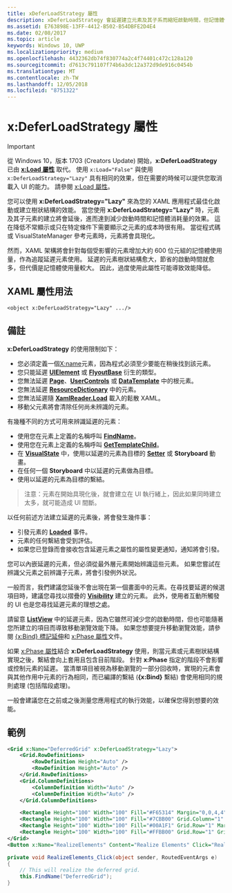 ```yaml
---
title: xDeferLoadStrategy 屬性
description: xDeferLoadStrategy 會延遲建立元素及其子系而縮短啟動時間，但記憶體使用量會略為增加。每個受影響的元素會增加約 600 個位元組的記憶體使用量。
ms.assetid: E763898E-13FF-4412-B502-B54DBFE2D4E4
ms.date: 02/08/2017
ms.topic: article
keywords: Windows 10, UWP
ms.localizationpriority: medium
ms.openlocfilehash: 4432362db74f830774a2c4f74401c472c128a120
ms.sourcegitcommit: d7613c791107f74b6a3dc12a372d9de916c0454b
ms.translationtype: MT
ms.contentlocale: zh-TW
ms.lasthandoff: 12/05/2018
ms.locfileid: "8751322"
---
```

# <a name="xdeferloadstrategy-attribute"></a>x:DeferLoadStrategy 屬性

> [!IMPORTANT]
> 從 Windows 10，版本 1703 (Creators Update) 開始，**x:DeferLoadStrategy** 已由 [**x:Load 屬性**](x-load-attribute.md) 取代。 使用 `x:Load="False"` 與使用 `x:DeferLoadStrategy="Lazy"` 具有相同的效果，但在需要的時候可以提供您取消載入 UI 的能力。 請參閱 [x:Load 屬性](x-load-attribute.md)。

您可以使用 **x:DeferLoadStrategy="Lazy"** 來為您的 XAML 應用程式最佳化啟動或建立樹狀結構的效能。 當您使用 **x:DeferLoadStrategy="Lazy"** 時，元素及其子元素的建立將會延後，進而達到減少啟動時間和記憶體消耗量的效果。 這在降低不常顯示或只在特定條件下需要顯示之元素的成本時很有用。 當從程式碼或 VisualStateManager 參考元素時，元素將會具現化。

然而，XAML 架構將會針對每個受影響的元素增加大約 600 位元組的記憶體使用量，作為追蹤延遲元素使用。 延遲的元素樹狀結構愈大，節省的啟動時間就愈多，但代價是記憶體使用量較大。 因此，過度使用此屬性可能導致效能降低。

## <a name="xaml-attribute-usage"></a>XAML 屬性用法

``` syntax
<object x:DeferLoadStrategy="Lazy" .../>
```

## <a name="remarks"></a>備註

**x:DeferLoadStrategy** 的使用限制如下：

- 您必須定義一個[X:name](x-name-attribute.md)元素，因為程式必須至少要能在稍後找到該元素。
- 您只能延遲 [**UIElement**](https://msdn.microsoft.com/library/windows/apps/br208911) 或 [**FlyoutBase**](https://msdn.microsoft.com/library/windows/apps/dn279249) 衍生的類型。
- 您無法延遲 [**Page**](https://msdn.microsoft.com/library/windows/apps/windows.ui.xaml.controls.page)、[**UserControls**](https://msdn.microsoft.com/library/windows/apps/windows.ui.xaml.controls.usercontrol) 或 [**DataTemplate**](https://msdn.microsoft.com/library/windows/apps/br242348) 中的根元素。
- 您無法延遲 [**ResourceDictionary**](https://msdn.microsoft.com/library/windows/apps/br208794) 中的元素。
- 您無法延遲隨 [**XamlReader.Load**](https://msdn.microsoft.com/library/windows/apps/br228048) 載入的鬆散 XAML。
- 移動父元素將會清除任何尚未辨識的元素。

有幾種不同的方式可用來辨識延遲的元素：

- 使用您在元素上定義的名稱呼叫 [**FindName**](https://msdn.microsoft.com/library/windows/apps/br208715)。
- 使用您在元素上定義的名稱呼叫 [**GetTemplateChild**](https://msdn.microsoft.com/library/windows/apps/br209416)。
- 在 [**VisualState**](https://msdn.microsoft.com/library/windows/apps/br209007) 中，使用以延遲的元素為目標的 [**Setter**](https://msdn.microsoft.com/library/windows/apps/br208817) 或 **Storyboard** 動畫。
- 在任何一個 **Storyboard** 中以延遲的元素做為目標。
- 使用以延遲的元素為目標的繫結。

> 注意：元素在開始具現化後，就會建立在 UI 執行緒上，因此如果同時建立太多，就可能造成 UI 間斷。

以任何前述方法建立延遲的元素後，將會發生幾件事：

- 引發元素的 [**Loaded**](https://msdn.microsoft.com/library/windows/apps/br208723) 事件。
- 元素的任何繫結會受到評估。
- 如果您已登錄而會接收包含延遲元素之屬性的屬性變更通知，通知將會引發。

您可以內嵌延遲的元素，但必須從最外層元素開始辨識這些元素。 如果您嘗試在辨識父元素之前辨識子元素，將會引發例外狀況。

一般而言，我們建議您延後不會出現在第一個畫面中的元素。在尋找要延遲的候選項目時，建議您尋找以摺疊的 [**Visibility**](https://msdn.microsoft.com/library/windows/apps/br208992) 建立的元素。 此外，使用者互動所觸發的 UI 也是您尋找延遲元素的理想之處。

請留意 [**ListView**](https://msdn.microsoft.com/library/windows/apps/br242878) 中的延遲元素，因為它雖然可減少您的啟動時間，但也可能隨著您所建立的項目而導致移動瀏覽效能下降。 如果您想要提升移動瀏覽效能，請參閱 [{x:Bind} 標記延伸](x-bind-markup-extension.md)和 [x:Phase 屬性](x-phase-attribute.md)文件。

如果 [x:Phase 屬性](x-phase-attribute.md)結合 **x:DeferLoadStrategy** 使用，則當元素或元素樹狀結構實現之後，繫結會向上套用且包含目前階段。 針對 **x:Phase** 指定的階段不會影響或控制元素的延遲。 當清單項目被視為移動瀏覽的一部分回收時，實現的元素會與其他作用中元素的行為相同，而已編譯的繫結 (**{x:Bind}** 繫結) 會使用相同的規則處理 (包括階段處理)。

一般會建議您在之前或之後測量您應用程式的執行效能，以確保您得到想要的效能。

## <a name="example"></a>範例

```xml
<Grid x:Name="DeferredGrid" x:DeferLoadStrategy="Lazy">
    <Grid.RowDefinitions>
        <RowDefinition Height="Auto" />
        <RowDefinition Height="Auto" />
    </Grid.RowDefinitions>
    <Grid.ColumnDefinitions>
        <ColumnDefinition Width="Auto" />
        <ColumnDefinition Width="Auto" />
    </Grid.ColumnDefinitions>

    <Rectangle Height="100" Width="100" Fill="#F65314" Margin="0,0,4,4" />
    <Rectangle Height="100" Width="100" Fill="#7CBB00" Grid.Column="1" Margin="4,0,0,4" />
    <Rectangle Height="100" Width="100" Fill="#00A1F1" Grid.Row="1" Margin="0,4,4,0" />
    <Rectangle Height="100" Width="100" Fill="#FFBB00" Grid.Row="1" Grid.Column="1" Margin="4,4,0,0" />
</Grid>
<Button x:Name="RealizeElements" Content="Realize Elements" Click="RealizeElements_Click"/>
```

```csharp
private void RealizeElements_Click(object sender, RoutedEventArgs e)
{
    // This will realize the deferred grid.
    this.FindName("DeferredGrid");
}
```
